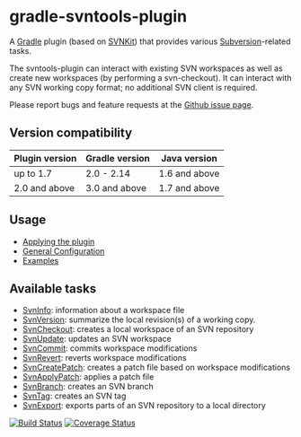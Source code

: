 # gradle-svntools-plugin

A [Gradle](https://www.gradle.org) plugin (based on [SVNKit](http://svnkit.com/)) that provides various [Subversion](http://svnbook.red-bean.com/)-related tasks.

The svntools-plugin can interact with existing SVN workspaces as well as create new workspaces (by performing a svn-checkout). It can interact with any SVN working copy format; no additional SVN client is required.

Please report bugs and feature requests at the [Github issue page](https://github.com/martoe/gradle-svntools-plugin/issues).

## Version compatibility

Plugin version | Gradle version | Java version 
-------------- | -------------- | -------------
up to 1.7      | 2.0 - 2.14     | 1.6 and above
2.0 and above  | 3.0 and above  | 1.7 and above

## Usage

* [Applying the plugin](docs/ApplyPlugin.md)
* [General Configuration](docs/GeneralConfig.md)
* [Examples](examples/)

## Available tasks

* [SvnInfo](docs/SvnInfo.md): information about a workspace file
* [SvnVersion](docs/SvnVersion.md): summarize the local revision(s) of a working copy.
* [SvnCheckout](docs/SvnCheckout.md): creates a local workspace of an SVN repository
* [SvnUpdate](docs/SvnUpdate.md): updates an SVN workspace
* [SvnCommit](docs/SvnCommit.md): commits workspace modifications
* [SvnRevert](docs/SvnRevert.md): reverts workspace modifications
* [SvnCreatePatch](docs/SvnCreatePatch.md): creates a patch file based on workspace modifications
* [SvnApplyPatch](docs/SvnApplyPatch.md): applies a patch file
* [SvnBranch](docs/SvnBranch.md): creates an SVN branch
* [SvnTag](docs/SvnTag.md): creates an SVN tag
* [SvnExport](docs/SvnExport.md): exports parts of an SVN repository to a local directory

[![Build Status](https://api.travis-ci.org/martoe/gradle-svntools-plugin.svg?branch=develop)](https://travis-ci.org/martoe/gradle-svntools-plugin)
[![Coverage Status](https://coveralls.io/repos/github/martoe/gradle-svntools-plugin/badge.svg?branch=develop)](https://coveralls.io/github/martoe/gradle-svntools-plugin?branch=develop)
